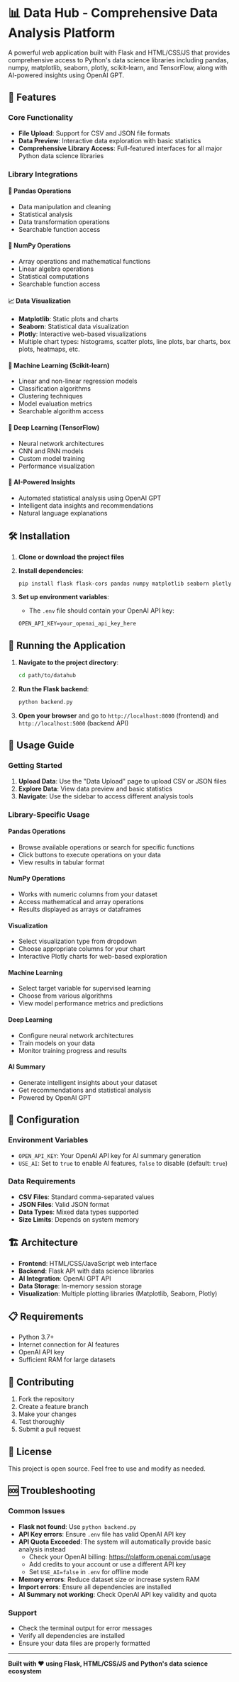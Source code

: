 # 📊 Data Hub - Comprehensive Data Analysis Platform

A powerful web application built with Flask and HTML/CSS/JS that provides comprehensive access to Python's data science libraries including pandas, numpy, matplotlib, seaborn, plotly, scikit-learn, and TensorFlow, along with AI-powered insights using OpenAI GPT.

## 🚀 Features

### Core Functionality
- **File Upload**: Support for CSV and JSON file formats
- **Data Preview**: Interactive data exploration with basic statistics
- **Comprehensive Library Access**: Full-featured interfaces for all major Python data science libraries

### Library Integrations

#### 🐼 Pandas Operations
- Data manipulation and cleaning
- Statistical analysis
- Data transformation operations
- Searchable function access

#### 🔢 NumPy Operations
- Array operations and mathematical functions
- Linear algebra operations
- Statistical computations
- Searchable function access

#### 📈 Data Visualization
- **Matplotlib**: Static plots and charts
- **Seaborn**: Statistical data visualization
- **Plotly**: Interactive web-based visualizations
- Multiple chart types: histograms, scatter plots, line plots, bar charts, box plots, heatmaps, etc.

#### 🤖 Machine Learning (Scikit-learn)
- Linear and non-linear regression models
- Classification algorithms
- Clustering techniques
- Model evaluation metrics
- Searchable algorithm access

#### 🧠 Deep Learning (TensorFlow)
- Neural network architectures
- CNN and RNN models
- Custom model training
- Performance visualization

#### 🤖 AI-Powered Insights
- Automated statistical analysis using OpenAI GPT
- Intelligent data insights and recommendations
- Natural language explanations

## 🛠️ Installation

1. **Clone or download the project files**

2. **Install dependencies**:
   ```bash
   pip install flask flask-cors pandas numpy matplotlib seaborn plotly scikit-learn tensorflow openai python-dotenv
   ```

3. **Set up environment variables**:
   - The `.env` file should contain your OpenAI API key:
   ```
   OPEN_API_KEY=your_openai_api_key_here
   ```

## 🚀 Running the Application

1. **Navigate to the project directory**:
   ```bash
   cd path/to/datahub
   ```

2. **Run the Flask backend**:
   ```bash
   python backend.py
   ```

3. **Open your browser** and go to `http://localhost:8000` (frontend) and `http://localhost:5000` (backend API)

## 📖 Usage Guide

### Getting Started
1. **Upload Data**: Use the "Data Upload" page to upload CSV or JSON files
2. **Explore Data**: View data preview and basic statistics
3. **Navigate**: Use the sidebar to access different analysis tools

### Library-Specific Usage

#### Pandas Operations
- Browse available operations or search for specific functions
- Click buttons to execute operations on your data
- View results in tabular format

#### NumPy Operations
- Works with numeric columns from your dataset
- Access mathematical and array operations
- Results displayed as arrays or dataframes

#### Visualization
- Select visualization type from dropdown
- Choose appropriate columns for your chart
- Interactive Plotly charts for web-based exploration

#### Machine Learning
- Select target variable for supervised learning
- Choose from various algorithms
- View model performance metrics and predictions

#### Deep Learning
- Configure neural network architectures
- Train models on your data
- Monitor training progress and results

#### AI Summary
- Generate intelligent insights about your dataset
- Get recommendations and statistical analysis
- Powered by OpenAI GPT

## 🔧 Configuration

### Environment Variables
- `OPEN_API_KEY`: Your OpenAI API key for AI summary generation
- `USE_AI`: Set to `true` to enable AI features, `false` to disable (default: `true`)

### Data Requirements
- **CSV Files**: Standard comma-separated values
- **JSON Files**: Valid JSON format
- **Data Types**: Mixed data types supported
- **Size Limits**: Depends on system memory

## 🏗️ Architecture

- **Frontend**: HTML/CSS/JavaScript web interface
- **Backend**: Flask API with data science libraries
- **AI Integration**: OpenAI GPT API
- **Data Storage**: In-memory session storage
- **Visualization**: Multiple plotting libraries (Matplotlib, Seaborn, Plotly)

## 📋 Requirements

- Python 3.7+
- Internet connection for AI features
- OpenAI API key
- Sufficient RAM for large datasets

## 🤝 Contributing

1. Fork the repository
2. Create a feature branch
3. Make your changes
4. Test thoroughly
5. Submit a pull request

## 📄 License

This project is open source. Feel free to use and modify as needed.

## 🆘 Troubleshooting

### Common Issues
- **Flask not found**: Use `python backend.py`
- **API Key errors**: Ensure `.env` file has valid OpenAI API key
- **API Quota Exceeded**: The system will automatically provide basic analysis instead
  - Check your OpenAI billing: https://platform.openai.com/usage
  - Add credits to your account or use a different API key
  - Set `USE_AI=false` in `.env` for offline mode
- **Memory errors**: Reduce dataset size or increase system RAM
- **Import errors**: Ensure all dependencies are installed
- **AI Summary not working**: Check OpenAI API key validity and quota

### Support
- Check the terminal output for error messages
- Verify all dependencies are installed
- Ensure your data files are properly formatted

---

**Built with ❤️ using Flask, HTML/CSS/JS and Python's data science ecosystem**